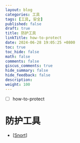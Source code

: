 ```yaml
---
layout: blog
categories: 工具
tags: [工具, 安全]
published: false
draft: true
title: 防护工具
linkTitle: how-to-protect
date: 2024-06-28 19:05:25 +0800
toc: true
toc_hide: false
math: false
comments: false
giscus_comments: true
hide_summary: false
hide_feedback: false
description: 
weight: 100
---
```


- [ ] how-to-protect

# 防护工具

- [[Snort]]

[//begin]: # "Autogenerated link references for markdown compatibility"
[Snort]: snort "snort"
[//end]: # "Autogenerated link references"